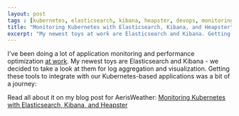 ```yaml
---
layout: post
tags : [kubernetes, elasticsearch, kibana, heapster, devops, monitoring]
title: "Monitoring Kubernetes with Elasticsearch, Kibana, and Heapster"
excerpt: "My newest toys at work are Elasticsearch and Kibana. Getting these tools to integrate with our Kubernetes-based applications was a bit of a journey"
---
```


I've been doing a lot of application monitoring and performance optimization [at work](https://www.aerisweather.com/develop/). My newest toys are Elasticsearch and Kibana - we decided to take a look at them for log aggregation and visualization. Getting these tools to integrate with our Kubernetes-based applications was a bit of a journey:

Read all about it on my blog post for AerisWeather: [Monitoring Kubernetes with Elasticsearch, Kibana, and Heapster](https://www.aerisweather.com/blog/monitoring-kubernetes-elasticsearch/)